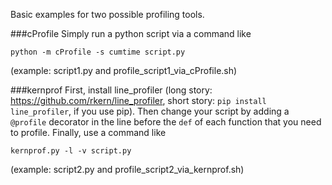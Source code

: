 Basic examples for two possible profiling tools.

###cProfile
Simply run a python script via a command like
```
python -m cProfile -s cumtime script.py
```

(example: script1.py and profile\_script1\_via\_cProfile.sh)

###kernprof
First, install line\_profiler (long story: https://github.com/rkern/line_profiler, short story: `pip install line_profiler`, if you use pip). Then change your script by adding a `@profile` decorator in the line before the `def` of each function that you need to profile. Finally, use a command like
```
kernprof.py -l -v script.py
```

(example: script2.py and profile\_script2\_via_kernprof.sh)
